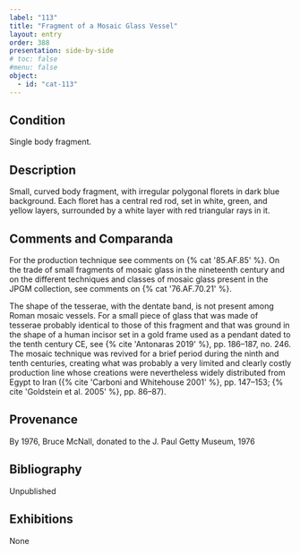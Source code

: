 ```yaml
---
label: "113"
title: "Fragment of a Mosaic Glass Vessel"
layout: entry
order: 388
presentation: side-by-side
# toc: false
#menu: false 
object:
  - id: "cat-113"
---
```


## Condition

Single body fragment.

## Description

Small, curved body fragment, with irregular polygonal florets in dark blue background. Each floret has a central red rod, set in white, green, and yellow layers, surrounded by a white layer with red triangular rays in it.

## Comments and Comparanda

For the production technique see comments on {% cat '85.AF.85' %}. On the trade of small fragments of mosaic glass in the nineteenth century and on the different techniques and classes of mosaic glass present in the JPGM collection, see comments on {% cat '76.AF.70.21' %}.

The shape of the tesserae, with the dentate band, is not present among Roman mosaic vessels. For a small piece of glass that was made of tesserae probably identical to those of this fragment and that was ground in the shape of a human incisor set in a gold frame used as a pendant dated to the tenth century CE, see {% cite 'Antonaras 2019' %}, pp. 186–187, no. 246. The mosaic technique was revived for a brief period during the ninth and tenth centuries, creating what was probably a very limited and clearly costly production line whose creations were nevertheless widely distributed from Egypt to Iran ({% cite 'Carboni and Whitehouse 2001' %}, pp. 147–153; {% cite 'Goldstein et al. 2005' %}, pp. 86–87).

## Provenance

By 1976, Bruce McNall, donated to the J. Paul Getty Museum, 1976

## Bibliography

Unpublished

## Exhibitions

None